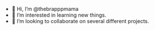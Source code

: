 - 👋 Hi, I’m @thebrapppmama
- 👀 I’m interested in learning new things.
- 💞️ I’m looking to collaborate on several different projects. 

<!---
thebrapppmama/thebrapppmama is a ✨ special ✨ repository because its `README.md` (this file) appears on your GitHub profile.
You can click the Preview link to take a look at your changes.
--->
